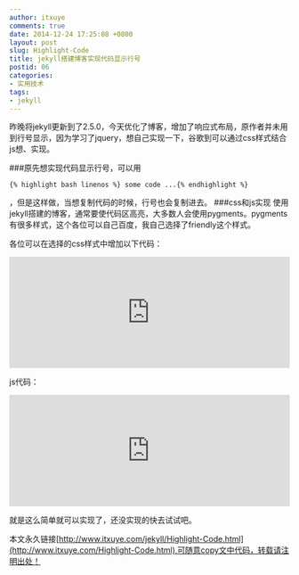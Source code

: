 ```yaml
---
author: itxuye
comments: true
date: 2014-12-24 17:25:08 +0800
layout: post
slug: Highlight-Code
title: jekyll搭建博客实现代码显示行号
postid: 06
categories: 
- 实用技术
tags:
- jekyll
---
```


昨晚将jekyll更新到了2.5.0，今天优化了博客，增加了响应式布局，原作者并未用到行号显示，因为学习了jquery，想自己实现一下，谷歌到可以通过css样式结合js想、实现。
<!-- more -->
###原先想实现代码显示行号，可以用  

`{% highlight bash linenos %} some code ...{% endhighlight %}`

，但是这样做，当想复制代码的时候，行号也会复制进去。
###css和js实现
使用jekyll搭建的博客，通常要使代码区高亮，大多数人会使用pygments。pygments有很多样式，这个各位可以自己百度，我自己选择了friendly这个样式。

各位可以在选择的css样式中增加以下代码：
  

<iframe width="100%" height="200" src="http://gist.stutostu.com/itxuye/8f48afdbec2772b5d685.pibb" frameborder=0 ></iframe>  
  
js代码：  
  

<iframe width="100%" height="200" src="http://gist.stutostu.com/itxuye/72d67ff36a2cd64fc600.pibb" frameborder=0 ></iframe>   

就是这么简单就可以实现了，还没实现的快去试试吧。  


本文永久链接[http://www.itxuye.com/jekyll/Highlight-Code.html](http://www.itxuye.com/Highlight-Code.html),可随意copy文中代码，转载请注明出处！